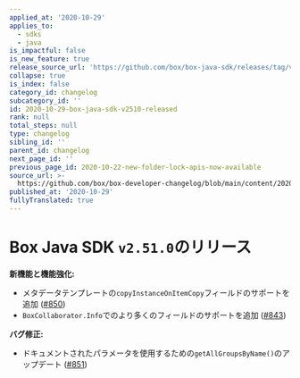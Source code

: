 ```yaml
---
applied_at: '2020-10-29'
applies_to:
  - sdks
  - java
is_impactful: false
is_new_feature: true
release_source_url: 'https://github.com/box/box-java-sdk/releases/tag/v2.51.0'
collapse: true
is_index: false
category_id: changelog
subcategory_id: ''
id: 2020-10-29-box-java-sdk-v2510-released
rank: null
total_steps: null
type: changelog
sibling_id: ''
parent_id: changelog
next_page_id: ''
previous_page_id: 2020-10-22-new-folder-lock-apis-now-available
source_url: >-
  https://github.com/box/box-developer-changelog/blob/main/content/2020/10-29-box-java-sdk-v2510-released.md
published_at: '2020-10-29'
fullyTranslated: true
---
```

# Box Java SDK `v2.51.0`のリリース

**新機能と機能強化:**

* メタデータテンプレートの`copyInstanceOnItemCopy`フィールドのサポートを追加 ([#850][1])
* `BoxCollaborator.Info`でのより多くのフィールドのサポートを追加 ([#843][2])

**バグ修正:**

* ドキュメントされたパラメータを使用するための`getAllGroupsByName()`のアップデート ([#851][3])

[1]: https://github.com/box/box-java-sdk/pull/850

[2]: https://github.com/box/box-java-sdk/pull/843

[3]: https://github.com/box/box-java-sdk/pull/851
